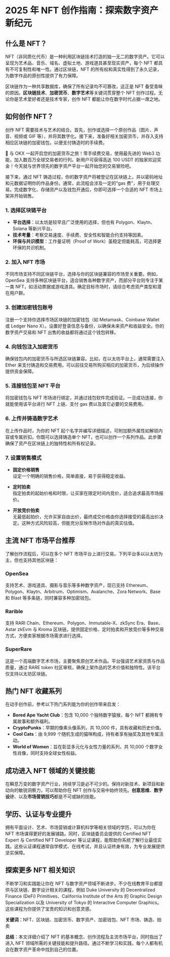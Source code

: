 # 2025 年 NFT 创作指南：探索数字资产新纪元

## 什么是 NFT？

NFT（非同质化代币）是一种利用区块链技术打造的独一无二的数字资产。它可以呈现为艺术品、音乐、域名、虚拟土地、游戏道具甚至现实资产，每个 NFT 都具有不可复制性和唯一性。通过区块链，NFT 的所有权和真实性得到了永久记录，为数字作品的原创性提供了有力保障。

区块链作为一种共享数据库，确保了所有记录均不可篡改，这正是 NFT 备受青睐的原因。**区块链技术**、**加密货币**、**数字艺术**等关键词贯穿整个 NFT 创作过程。无论你是艺术爱好者还是技术专家，创作 NFT 都能让你在数字时代占据一席之地。

## 如何创作 NFT？

创作 NFT 需要技术与艺术的结合。首先，创作或选择一个原创作品（图片、声音、视频或 GIF 等），并将其数字化。接下来，准备好相关加密货币，并存入支持相应区块链的加密钱包，以便支付铸造时的手续费。

🚀 与 OKX 一起开启您的加密货币之旅！零手续费交易，使用最先进的 Web3 功能，加入数百万全球交易者的行列。新用户可获得高达 100 USDT 的独家欢迎奖金！今天就与世界领先的数字资产平台一起开始您的交易冒险吧。

接下来，通过 NFT 铸造过程，你的数字资产将被登记在区块链上，并以密码地址和元数据证明你的作品身份。通常，此流程会涉及一定的“gas 费”，用于处理交易。完成数字化、存储资产以及钱包开通后，你即可选择一个合适的 NFT 市场上架并开始销售。

### 1. 选择区块链平台

- **平台选择**：以太坊是较早且广泛使用的选择，但也有 Polygon、Klaytn、Solana 等新兴平台。  
- **技术考量**：考察交易速度、手续费、安全性和智能合约支持等因素。  
- **环保与共识模型**：工作量证明（Proof of Work）虽稳定但能耗高，可选择更环保的共识机制。

### 2. 加入 NFT 市场

不同市场支持不同区块链平台，选择与你的区块链兼容的市场至关重要。例如，OpenSea 支持多种区块链平台，适合销售各种数字资产，而部分平台则专注于某一类 NFT，如活动票据或游戏道具。确定目标市场时，请综合考虑资产类型和潜在用户群。

### 3. 创建加密钱包账号

注册一个支持你选择市场区块链的加密钱包（如 Metamask、Coinbase Wallet 或 Ledger Nano X）。设置好登录信息与备份，以确保未来资产和收益安全。你的数字资产交易和 NFT 出售的收益都将通过这个钱包转移。

### 4. 向钱包注入加密货币

确保钱包内的加密货币与所选区块链兼容。比如，在以太坊平台上，通常需要注入 Ether 来支付铸造和交易费用。可以前往交易所购买相应的加密货币，为后续操作提供资金保障。

### 5. 连接钱包至 NFT 平台

将加密钱包与 NFT 市场进行绑定，并通过钱包软件完成验证。一旦成功连接，你就能使用该平台进行 NFT 上链、支付 gas 费以及其它必要的交易费用。

### 6. 上传并铸造数字艺术

在上传作品时，为你的 NFT 起个名字并编写详细描述，可附加额外属性如解锁内容或专属折扣。你既可以选择铸造单个 NFT，也可以创作一个系列作品。此步骤确保了资产在区块链上的独特性和所有权记录。

### 7. 设置销售模式

- **固定价格销售**  
  设定一个明确的销售价格，简单直接，易于获得稳定收益。

- **定时拍卖**  
  指定拍卖的起始价格和时限，让买家在限定时间内竞价，适合追求最高市场报价。

- **开放竞价拍卖**  
  无最低起拍价，允许买家自由出价，最终成交价格由你选择接受的最高出价决定。这种方式风险较高，但能充分反映市场对作品的真实估值。

## 主流 NFT 市场平台推荐

了解创作流程后，可以在多个 NFT 市场平台上进行交易。下列平台多以以太坊为主，但也支持其他区块链：

### OpenSea

支持艺术、游戏道具、摄影与音乐等多种数字资产，现已支持 Ethereum、Polygon、Klaytn、Arbitrum、Optimism、Avalanche、Zora Network、Base 和 Blast 等多条链，同时兼容多种加密钱包。

### Rarible

支持 RARI Chain、Ethereum、Polygon、Immutable-X、zkSync Era、Base、Astar zkEvm 与 Kroma 区块链。提供固定价格、定时拍卖和开放竞价等多种交易方式，方便卖家根据市场需求进行选择。

### SuperRare

这是一个高端数字艺术市场，主要聚焦原创艺术作品。平台强调艺术家资质与作品质量，通过 RARE token 社区审核，确保上架作品的艺术价值和独特性。该平台仅支持以太坊区块链。

## 热门 NFT 收藏系列

在动手创作前，参考以下热门系列能为你的创作带来启发：

- **Bored Ape Yacht Club**：包含 10,000 个独特数字猿猴，每个 NFT 都拥有专属故事和额外福利。  
- **CryptoPunks**：早期的像素头像系列，共 10,000 件，具有收藏和历史价值。  
- **Cool Cats**：由 9,999 个随机生成的猫咪构成，持有者享有抽奖及其他专属活动。  
- **World of Women**：旨在彰显多元化与女性力量的系列，共 10,000 个数字女性肖像，同时支持全球女性权益。

## 成功进入 NFT 领域的关键技能

在瞬息万变的数字资产行业，持续学习是必不可少的。保持对新技术、新项目和新动向的敏锐洞察力，可以帮助你在 NFT 创作与交易中始终领先。**创意思维**、**数字设计**、以及**市场营销技巧**都是不可或缺的技能。

## 学历、认证与专业提升

拥有平面设计、艺术、市场营销或计算机科学等相关领域的学历，可以为你在 NFT 市场谋得更好的发展铺路。同时，区块链委员会提供的 Certified NFT Expert 与 Certified NFT Developer 等认证课程，能帮助你系统了解行业最佳实践。这些认证课程通常自学模式、在线考试，并且认证终身有效，为专业发展提供坚实保障。

## 探索更多 NFT 相关知识

不断学习和实践能让你在 NFT 与数字资产领域不断进步。不少在线教育平台都提供与区块链、数字设计相关的课程，例如 Duke University 的 Decentralized Finance (DeFi) Primitives、California Institute of the Arts 的 Graphic Design Specialization 以及 University of Tokyo 的 Interactive Computer Graphics。这些课程为你提供了宝贵的知识和创意灵感。

**关键词**：NFT、区块链、加密货币、数字资产、加密钱包、NFT 市场、铸造、拍卖

**总结**：本文详细介绍了 NFT 的基本概念、创作流程及主流市场平台，同时指出了进入 NFT 领域所需的关键技能和提升路径。通过不断学习和实践，每个人都有机会在数字资产革命中找到自己的位置。
